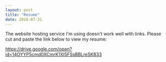 ```yaml
---
layout: post
title: "Resume"
date: 2018-07-31
---
```



The website hosting service I'm using doesn't work well with links. Please cut and paste the link below to view my resume:

https://drive.google.com/open?id=14OYYP5cmd0XCmrK1XI5FSsBBLreSK833

